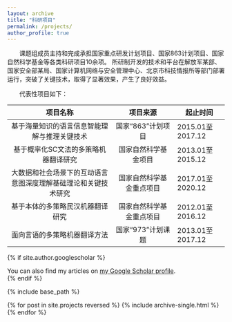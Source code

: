 ```yaml
---
layout: archive
title: "科研项目"
permalink: /projects/
author_profile: true
---
```

&emsp;&emsp;课题组成员主持和完成承担国家重点研发计划项目、国家863计划项目、国家自然科学基金等各类科研项目10余项。 所研制开发的技术和平台在解放军某部、国家安全部某局、国家计算机网络与安全管理中心、北京市科技情报所等部门部署运行，突破了关键技术，取得了显著效果，产生了良好效益。

&emsp;&emsp;代表性项目如下：

|          项目名称           |          项目来源           |      起止时间       |
|:-----------------------:|:-----------------------:|-----------------|
| 基于海量知识的语言信息智能理解与推理关键技术  |       国家“863”计划项目       | 2015.01至2017.12 |
|   基于概率化SC文法的多策略机器翻译研究   |       国家自然科学基金项目        |        2013.01至2015.12         | 
|            大数据和社会场景下的互动语言意图深度理解基础理论和关键技术研究             |            国家自然科学基金重点项目             |                2017.01至2020.12                |
|                            基于本体的多策略民汉机器翻译研究                            |                  国家自然科学基金重点项目                   |             2012.01至2016.12                                  |
|                                    面向言语的多策略机器翻译方法                                    |                        国家“973”计划课题                         |                   2013.01至2017.12                                           |

{% if site.author.googlescholar %}
  <div class="wordwrap">You can also find my articles on <a href="{{site.author.googlescholar}}">my Google Scholar profile</a>.</div>
{% endif %}

{% include base_path %}

{% for post in site.projects reversed %}
  {% include archive-single.html %}
{% endfor %}
